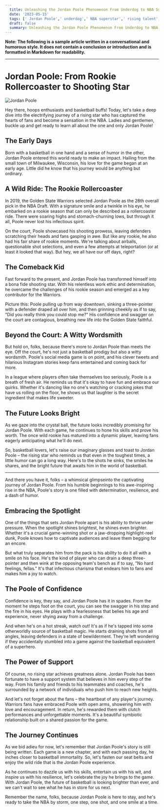 ```yaml
---
  title: Unleashing the Jordan Poole Phenomenon From Underdog to NBA Superstar 
  date: '2023-05-15'
  tags: [' Jordan Poole',' underdog',' NBA superstar',' rising talent',' success story']
  draft: false
  summary: Unleashing the Jordan Poole Phenomenon From Underdog to NBA Superstar 
---
```

  **Note: The following is a sample article written in a conversational and humorous style. It does not contain a conclusion or introduction and is formatted in Markdown for readability.**

---

# Jordan Poole: From Rookie Rollercoaster to Shooting Star

![Jordan Poole](https://example.com/jordan-poole-image.jpg)

Hey there, hoops enthusiasts and basketball buffs! Today, let's take a deep dive into the electrifying journey of a rising star who has captured the hearts of fans and become a sensation in the NBA. Ladies and gentlemen, buckle up and get ready to learn all about the one and only Jordan Poole!

## The Early Days

Born with a basketball in one hand and a sense of humor in the other, Jordan Poole entered this world ready to make an impact. Hailing from the small town of Milwaukee, Wisconsin, his love for the game began at an early age. Little did he know that his journey would be anything but ordinary.

## A Wild Ride: The Rookie Rollercoaster

In 2019, the Golden State Warriors selected Jordan Poole as the 28th overall pick in the NBA Draft. With a signature smile and a twinkle in his eye, he embarked on a rookie season that can only be described as a rollercoaster ride. There were soaring highs and stomach-churning lows, but through it all, Poole never lost his infectious spirit.

On the court, Poole showcased his shooting prowess, leaving defenders scratching their heads and fans gasping in awe. But like any rookie, he also had his fair share of rookie moments. We're talking about airballs, questionable shot selections, and even a few attempts at teleportation (or at least it looked that way). But hey, we all have our off days, right?

## The Comeback Kid

Fast forward to the present, and Jordan Poole has transformed himself into a bona fide shooting star. With his relentless work ethic and determination, he overcame the challenges of his rookie season and emerged as a key contributor for the Warriors.

Picture this: Poole pulling up from way downtown, sinking a three-pointer with a defender draped all over him, and then grinning cheekily as if to say, "Did you really think you could stop me?" His confidence and swagger on the court are contagious, breathing new life into the Golden State faithful.

## Beyond the Court: A Witty Wordsmith

But hold on, folks, because there's more to Jordan Poole than meets the eye. Off the court, he's not just a basketball prodigy but also a witty wordsmith. Poole's social media game is on point, and his clever tweets and hilarious Instagram stories keep fans entertained and coming back for more.

In a league where players often take themselves too seriously, Poole is a breath of fresh air. He reminds us that it's okay to have fun and embrace our quirks. Whether it's dancing like no one's watching or cracking jokes that have us rolling on the floor, he shows us that laughter is the secret ingredient that makes life sweeter.

## The Future Looks Bright

As we gaze into the crystal ball, the future looks incredibly promising for Jordan Poole. With each game, he continues to hone his skills and prove his worth. The once wild rookie has matured into a dynamic player, leaving fans eagerly anticipating what he'll do next.

So, basketball lovers, let's raise our imaginary glasses and toast to Jordan Poole – the rising star who reminds us that even in the toughest times, a little humor can go a long way. Here's to the shots he sinks, the smiles he shares, and the bright future that awaits him in the world of basketball.

---

And there you have it, folks – a whimsical glimpseinto the captivating journey of Jordan Poole. From his humble beginnings to his awe-inspiring rise in the NBA, Poole's story is one filled with determination, resilience, and a dash of humor.

## Embracing the Spotlight

One of the things that sets Jordan Poole apart is his ability to thrive under pressure. When the spotlight shines brightest, he shines even brighter. Whether it's a crucial game-winning shot or a jaw-dropping highlight-reel dunk, Poole knows how to captivate audiences and leave them begging for an encore.

But what truly separates him from the pack is his ability to do it all with a smile on his face. He's the kind of player who can drain a deep three-pointer and then wink at the opposing team's bench as if to say, "No hard feelings, fellas." It's that infectious charisma that endears him to fans and makes him a joy to watch.

## The Poole of Confidence

Confidence is key, they say, and Jordan Poole has it in spades. From the moment he steps foot on the court, you can see the swagger in his step and the fire in his eyes. He plays with a fearlessness that belies his age and experience, never shying away from a challenge.

And when he's on a hot streak, watch out! It's as if he's tapped into some otherworldly source of basketball magic. He starts draining shots from all angles, leaving defenders in a state of bewilderment. They're left wondering if they accidentally stumbled into a game against the basketball equivalent of a superhero.

## The Power of Support

Of course, no rising star achieves greatness alone. Jordan Poole has been fortunate to have a support system that believes in him every step of the way. From his family and friends to his teammates and coaches, he's surrounded by a network of individuals who push him to reach new heights.

And let's not forget about the fans – the heartbeat of any player's journey. Warriors fans have embraced Poole with open arms, showering him with love and encouragement. In return, he's rewarded them with clutch performances and unforgettable moments. It's a beautiful symbiotic relationship built on a shared passion for the game.

## The Journey Continues

As we bid adieu for now, let's remember that Jordan Poole's story is still being written. Each game is a new chapter, and with each passing day, he inches closer to basketball immortality. So, let's fasten our seat belts and enjoy the wild ride that is the Jordan Poole experience.

As he continues to dazzle us with his skills, entertain us with his wit, and inspire us with his resilience, let's celebrate the joy he brings to the game. With Jordan Poole, the future of basketball is looking brighter than ever, and we can't wait to see what he has in store for us next.

Remember the name, folks, because Jordan Poole is here to stay, and he's ready to take the NBA by storm, one step, one shot, and one smile at a time.
  